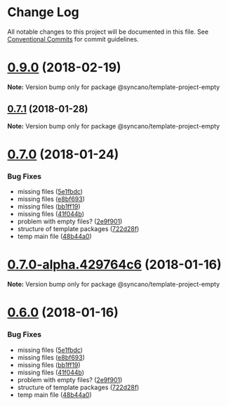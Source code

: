 # Change Log

All notable changes to this project will be documented in this file.
See [Conventional Commits](https://conventionalcommits.org) for commit guidelines.

<a name="0.9.0"></a>
# [0.9.0](https://github.com/Syncano/syncano-node/compare/v0.8.0...v0.9.0) (2018-02-19)




**Note:** Version bump only for package @syncano/template-project-empty

<a name="0.7.1"></a>
## [0.7.1](https://github.com/Syncano/syncano-node/compare/v0.7.0...v0.7.1) (2018-01-28)




**Note:** Version bump only for package @syncano/template-project-empty

<a name="0.7.0"></a>
# [0.7.0](https://github.com/Syncano/syncano-node/compare/v0.4.2...v0.7.0) (2018-01-24)


### Bug Fixes

* missing files ([5e1fbdc](https://github.com/Syncano/syncano-node/commit/5e1fbdc))
* missing files ([e8bf693](https://github.com/Syncano/syncano-node/commit/e8bf693))
* missing files ([bb1ff19](https://github.com/Syncano/syncano-node/commit/bb1ff19))
* missing files ([41f044b](https://github.com/Syncano/syncano-node/commit/41f044b))
* problem with empty files? ([2e9f901](https://github.com/Syncano/syncano-node/commit/2e9f901))
* structure of template packages ([722d28f](https://github.com/Syncano/syncano-node/commit/722d28f))
* temp main file ([48b44a0](https://github.com/Syncano/syncano-node/commit/48b44a0))




<a name="0.7.0-alpha.429764c6"></a>
# [0.7.0-alpha.429764c6](https://github.com/Syncano/syncano-node/compare/v0.6.0...v0.7.0-alpha.429764c6) (2018-01-16)




**Note:** Version bump only for package @syncano/template-project-empty

<a name="0.6.0"></a>
# [0.6.0](https://github.com/Syncano/syncano-node/compare/v0.4.2...v0.6.0) (2018-01-16)


### Bug Fixes

* missing files ([5e1fbdc](https://github.com/Syncano/syncano-node/commit/5e1fbdc))
* missing files ([e8bf693](https://github.com/Syncano/syncano-node/commit/e8bf693))
* missing files ([bb1ff19](https://github.com/Syncano/syncano-node/commit/bb1ff19))
* missing files ([41f044b](https://github.com/Syncano/syncano-node/commit/41f044b))
* problem with empty files? ([2e9f901](https://github.com/Syncano/syncano-node/commit/2e9f901))
* structure of template packages ([722d28f](https://github.com/Syncano/syncano-node/commit/722d28f))
* temp main file ([48b44a0](https://github.com/Syncano/syncano-node/commit/48b44a0))
